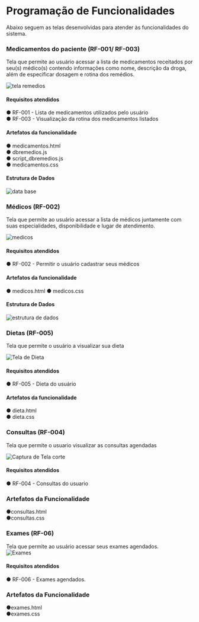 # Programação de Funcionalidades

Abaixo seguem as telas desenvolvidas para atender às funcionalidades do sistema.

### Medicamentos do paciente (RF-001/ RF-003)

Tela que permite ao usuário acessar a lista de medicamentos receitados por seu(s) médico(s) contendo informações como nome, descrição da droga, além de especificar dosagem e rotina dos remédios.

![tela remedios](https://user-images.githubusercontent.com/106809153/203102384-bc677a51-2919-4d67-88d7-f78bf2ad00e0.png)

#### Requisitos atendidos                                                                                                                                        
●	RF-001 - Lista de medicamentos utilizados pelo usuário                                                                                                       
●	RF-003 - Visualização da rotina dos medicamentos listados

#### Artefatos da funcionalidade                                                                                                                               
●	medicamentos.html                                                                                                                                           
●	dbremedios.js                                                                                                                                               
●	script_dbremedios.js                                                                                                                                         
●	medicamentos.css

#### Estrutura de Dados

![data base](https://user-images.githubusercontent.com/106809153/203111080-5736b663-6851-425d-8d13-f359f70b135f.png)

### Médicos (RF-002)

Tela que permite ao usuário acessar a lista de médicos juntamente com suas especialidades, disponibilidade e lugar de atendimento.

![medicos](https://user-images.githubusercontent.com/89563795/204110748-fd708f4c-6267-457f-81dc-424744f64107.jpg)

#### Requisitos atendidos
●	RF-002 - Permitir o usuário cadastrar seus médicos

#### Artefatos da funcionalidade
●	medicos.html
●	medicos.css


#### Estrutura de Dados

![estrutura de dados](https://user-images.githubusercontent.com/89563795/204110846-cfd17db2-f7e9-4dce-9349-d9ae07693061.jpg)

### Dietas (RF-005)

Tela que permite o usuário a visualizar sua dieta

![Tela de Dieta](https://user-images.githubusercontent.com/70419372/203146114-e5adbcdc-60f7-464b-a1e6-f4fcf5bda018.PNG)

#### Requisitos atendidos                                                                                                                                        
●	RF-005 - Dieta do usuário  

#### Artefatos da funcionalidade                                                                                                                               
●	dieta.html                                                                    
●	dieta.css

### Consultas (RF-004)

Tela que permite o usuario visualizar as consultas agendadas

![Captura de Tela corte](https://user-images.githubusercontent.com/114194617/203430441-eb78c86a-50a6-4da6-91c3-2e3224042173.png)

#### Requisitos atendidos                                                                                                                                        
●	RF-004 - Consultas do usuario

### Artefatos da Funcionalidade

●consultas.html                                                                                                                                               
●consultas.css

### Exames (RF-06)

Tela que permite ao usuário acessar seus exames agendados.                                                                                                     
![Exames](https://user-images.githubusercontent.com/106809153/204108422-53cccca7-3d93-44de-bd3d-8dedc87dfcc0.png)

#### Requisitos atendidos                                                                                                                                        
●	RF-006 - Exames agendados.  

### Artefatos da Funcionalidade

●exames.html                                                                                                                                               
●exames.css

